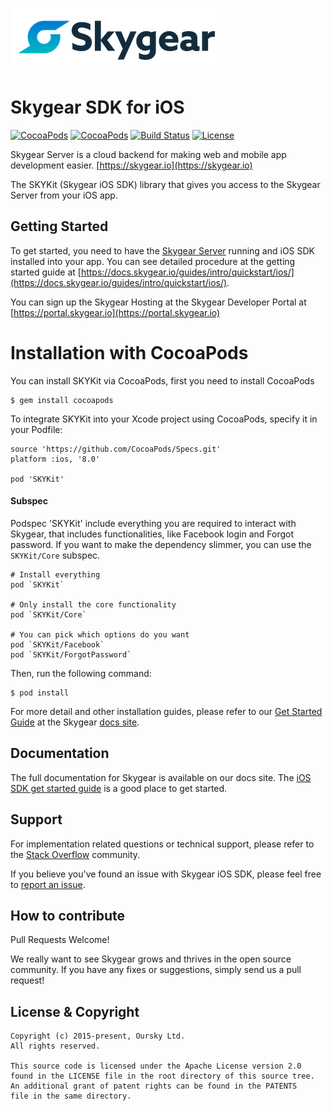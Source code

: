 ![Skygear Logo](.github/skygear-logo.png)

# Skygear SDK for iOS

[![CocoaPods](https://img.shields.io/cocoapods/v/SKYKit.svg)](http://cocoadocs.org/docsets/SKYKit)
[![CocoaPods](https://img.shields.io/cocoapods/dt/SKYKit.svg)](https://cocoapods.org/pods/SKYKit)
[![Build Status](https://travis-ci.org/SkygearIO/skygear-SDK-iOS.svg?branch=master)](https://travis-ci.org/SkygearIO/skygear-SDK-iOS)
[![License](https://img.shields.io/cocoapods/l/SKYKit.svg)](http://cocoadocs.org/docsets/SKYKit)


Skygear Server is a cloud backend for making web and mobile app development easier. [https://skygear.io](https://skygear.io)


The SKYKit (Skygear iOS SDK) library that gives you access to the Skygear Server from your iOS app.


## Getting Started

To get started, you need to have the [Skygear Server](https://github.com/skygearIO/skygear-server) running and iOS SDK installed into your app. You can see detailed procedure at the getting started guide at [https://docs.skygear.io/guides/intro/quickstart/ios/](https://docs.skygear.io/guides/intro/quickstart/ios/).

You can sign up the Skygear Hosting at the Skygear Developer Portal at [https://portal.skygear.io](https://portal.skygear.io)

# Installation with CocoaPods

You can install SKYKit via CocoaPods, first you need to install CocoaPods

```
$ gem install cocoapods
```

To integrate SKYKit into your Xcode project using CocoaPods, specify it in your Podfile:

```
source 'https://github.com/CocoaPods/Specs.git'
platform :ios, '8.0'

pod 'SKYKit'
```

#### Subspec

Podspec 'SKYKit' include everything you are required to interact with Skygear,
that includes functionalities, like Facebook login and Forgot password.
If you want to make the dependency slimmer, you can use the `SKYKit/Core` subspec.


```
# Install everything
pod `SKYKit`

# Only install the core functionality
pod `SKYKit/Core`

# You can pick which options do you want
pod `SKYKit/Facebook`
pod `SKYKit/ForgotPassword`
```

Then, run the following command:

```
$ pod install
```

For more detail and other installation guides, please refer to our [Get Started Guide](https://docs.skygear.io/ios/guide) at the Skygear [docs site](https://docs.skygear.io).


## Documentation
The full documentation for Skygear is available on our docs site. The [iOS SDK get started guide](https://docs.skygear.io/ios/guide) is a good place to get started.


## Support

For implementation related questions or technical support, please refer to the [Stack Overflow](http://stackoverflow.com/questions/tagged/skygear) community.

If you believe you've found an issue with Skygear iOS SDK, please feel free to [report an issue](https://github.com/SkygearIO/skygear-SDK-iOS/issues).


## How to contribute

Pull Requests Welcome!

We really want to see Skygear grows and thrives in the open source community.
If you have any fixes or suggestions, simply send us a pull request!


## License & Copyright

```
Copyright (c) 2015-present, Oursky Ltd.
All rights reserved.

This source code is licensed under the Apache License version 2.0
found in the LICENSE file in the root directory of this source tree.
An additional grant of patent rights can be found in the PATENTS
file in the same directory.

```
